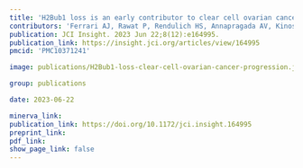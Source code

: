 ```yaml
---
title: 'H2Bub1 loss is an early contributor to clear cell ovarian cancer progression.'
contributors: 'Ferrari AJ, Rawat P, Rendulich HS, Annapragada AV, Kinose Y, Zhang X, Devins K, Budina A, Scharpf RB, Mitchell MA, Tanyi JL, Morgan MA, Schwartz LE, Soong TR, Velculescu VE, Drapkin R.'
publication: JCI Insight. 2023 Jun 22;8(12):e164995.
publication_link: https://insight.jci.org/articles/view/164995
pmcid: 'PMC10371241'

image: publications/H2Bub1-loss-clear-cell-ovarian-cancer-progression.jpg

group: publications

date: 2023-06-22

minerva_link:
publication_link: https://doi.org/10.1172/jci.insight.164995
preprint_link:
pdf_link:
show_page_link: false
---
```

